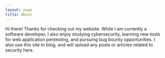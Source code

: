 ```yaml
---
layout: page
title: About
---
```


Hi there! Thanks for checking out my website. While I am currently a software developer,
I also enjoy studying cybersecurity, learning new tools for web application pentesting, and pursuing bug bounty opportunities. I also use this site to blog, and will upload any posts or articles related to security here. 

